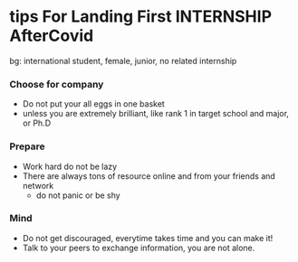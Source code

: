 # tips For Landing First INTERNSHIP AfterCovid

bg: international student, female, junior, no related internship

### Choose for company
- Do not put your all eggs in one basket
- unless you are extremely brilliant, like rank 1 in target school and major, or Ph.D

### Prepare  
- Work hard do not be lazy
- There are always tons of resource online and from your friends and network
  - do not panic or be shy

### Mind
- Do not get discouraged, everytime takes time and you can make it!
- Talk to your peers to exchange information, you are not alone.
